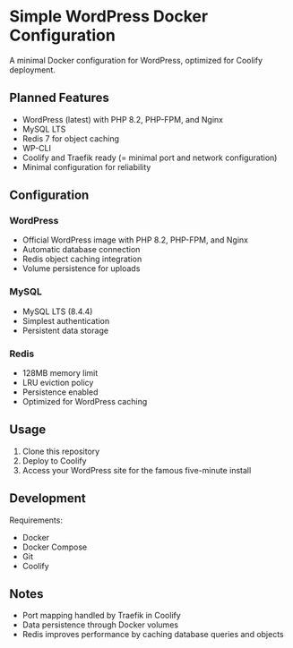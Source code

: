 # Simple WordPress Docker Configuration

A minimal Docker configuration for WordPress, optimized for Coolify deployment.

## Planned Features

- WordPress (latest) with PHP 8.2, PHP-FPM, and Nginx
- MySQL LTS
- Redis 7 for object caching
- WP-CLI
- Coolify and Traefik ready (= minimal port and network configuration)
- Minimal configuration for reliability

## Configuration

### WordPress
- Official WordPress image with PHP 8.2, PHP-FPM, and Nginx
- Automatic database connection
- Redis object caching integration
- Volume persistence for uploads

### MySQL
- MySQL LTS (8.4.4)
- Simplest authentication
- Persistent data storage

### Redis
- 128MB memory limit
- LRU eviction policy
- Persistence enabled
- Optimized for WordPress caching

## Usage

1. Clone this repository
2. Deploy to Coolify
3. Access your WordPress site for the famous five-minute install

## Development

Requirements:
- Docker
- Docker Compose
- Git
- Coolify

## Notes

- Port mapping handled by Traefik in Coolify
- Data persistence through Docker volumes
- Redis improves performance by caching database queries and objects